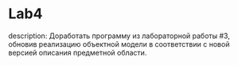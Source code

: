 # Lab4

description:
Доработать программу из лабораторной работы #3,
обновив реализацию объектной модели
в соответствии с новой версией описания
предметной области.
